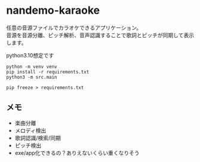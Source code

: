 # nandemo-karaoke

任意の音源ファイルでカラオケできるアプリケーション。  
音源を音源分離、ピッチ解析、音声認識することで歌詞とピッチが同期して表示します。

python3.10想定です

```cli
python -m venv venv
pip install -r requirements.txt
python3 -m src.main
```

```cli
pip freeze > requirements.txt
```

## メモ

- 楽曲分離
- メロディ検出
- 歌詞認識/検索/同期
- ピッチ検出
- exe/app化できるの？ありえないくらい重くなりそう
